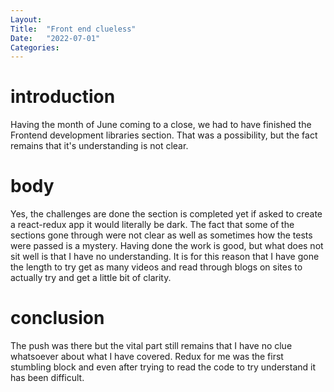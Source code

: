 ```yaml
---
Layout:
Title:  "Front end clueless"
Date:   "2022-07-01"
Categories:
---
```

# introduction
Having the month of June coming to a close, we had to have finished the Frontend development libraries section.
That was a possibility, but the fact remains that it's understanding is not clear. 


# body
Yes, the challenges are done the section is completed yet if asked to create a react-redux app it would literally be dark.
The fact that some of the sections gone through were not clear as well as sometimes how the tests were passed is a mystery.
Having done the work is good, but what does not sit well is that I have no understanding. It is for this reason that I have gone the length to try get as many videos and read through blogs on sites to actually try and get a little bit of clarity. 


# conclusion
The push was there but the vital part still remains that I have no clue whatsoever about what I have covered. Redux for me was the first stumbling block and even after trying to read the code to try understand it has been difficult.